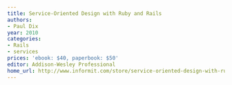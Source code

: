 ```yaml
---
title: Service-Oriented Design with Ruby and Rails
authors:
- Paul Dix
year: 2010
categories:
- Rails
- services
prices: 'ebook: $40, paperbook: $50'
editor: Addison-Wesley Professional
home_url: http://www.informit.com/store/service-oriented-design-with-ruby-and-rails-9780321659361
---
```

